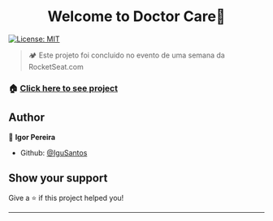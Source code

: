 <h1 align="center">Welcome to Doctor Care👋</h1>
<p>
  <a href="#" target="_blank">
    <img alt="License: MIT" src="https://img.shields.io/badge/License-MIT-yellow.svg" />
  </a>
</p>

> 🏕 Este projeto foi concluido no evento de uma semana da RocketSeat.com

### 🏠 [Click here to see project](https://igusantos.github.io/Doctor.Care/)

## Author

👤 **Igor Pereira**

* Github: [@IguSantos](https://github.com/IguSantos)


## Show your support

Give a ⭐️ if this project helped you!

***
